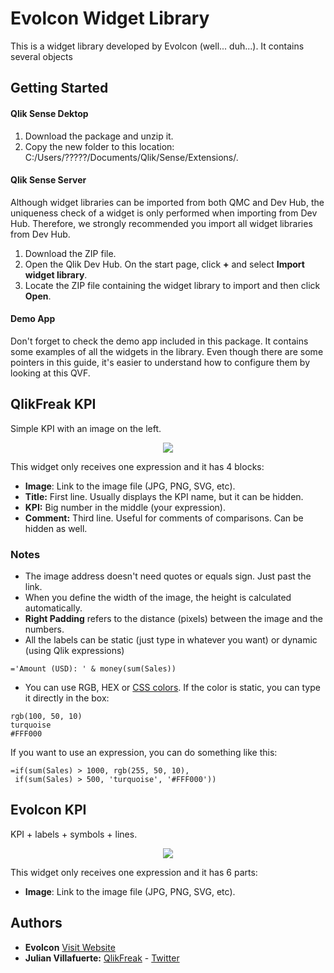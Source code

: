 # Evolcon Widget Library
This is a widget library developed by Evolcon (well... duh...). It contains several objects

## Getting Started

#### Qlik Sense Dektop
1. Download the package and unzip it.
2. Copy the new folder to this location: C:/Users/?????/Documents/Qlik/Sense/Extensions/.

#### Qlik Sense Server
Although widget libraries can be imported from both QMC and Dev Hub, the uniqueness check of a widget is only performed when importing from Dev Hub. Therefore, we strongly recommended you import all widget libraries from Dev Hub.
1. Download the ZIP file.
2. Open the Qlik Dev Hub. On the start page, click **+** and select **Import widget library**.
3. Locate the ZIP file containing the widget library to import and then click **Open**.

#### Demo App
Don't forget to check the demo app included in this package. It contains some examples of all the widgets in the library. Even though there are some pointers in this guide, it's easier to understand how to configure them by looking at this QVF.

## QlikFreak KPI
Simple KPI with an image on the left.
<p align="center"><img src="https://qlikfreak.files.wordpress.com/2018/02/35_1001.png"></p>
This widget only receives one expression and it has 4 blocks:

* **Image**: Link to the image file (JPG, PNG, SVG, etc).
* **Title:** First line. Usually displays the KPI name, but it can be hidden.
* **KPI:** Big number in the middle (your expression).
* **Comment:** Third line. Useful for comments of comparisons. Can be hidden as well.

### Notes

* The image address doesn't need quotes or equals sign. Just past the link.
* When you define the width of the image, the height is calculated automatically.
* **Right Padding** refers to the distance (pixels) between the image and the numbers.
* All the labels can be static (just type in whatever you want) or dynamic (using Qlik expressions) 
```
='Amount (USD): ' & money(sum(Sales))
```
* You can use RGB, HEX or [CSS colors](https://www.w3schools.com/cssref/css_colors.asp). If the color is static, you can type it directly in the box:
```
rgb(100, 50, 10)
turquoise
#FFF000
```
If you want to use an expression, you can do something like this:
```
=if(sum(Sales) > 1000, rgb(255, 50, 10), 
 if(sum(Sales) > 500, 'turquoise', '#FFF000'))

```
## Evolcon KPI
KPI + labels + symbols + lines.
<p align="center"><img src="https://qlikfreak.files.wordpress.com/2018/02/35_1011.png"></p>
This widget only receives one expression and it has 6 parts:

* **Image**: Link to the image file (JPG, PNG, SVG, etc).


## Authors
* **Evolcon** [Visit Website](http://evolcon.com/)
* **Julian Villafuerte:** [QlikFreak](https://qlikfreak.wordpress.com/)  -  [Twitter](https://twitter.com/qlikfreak)


